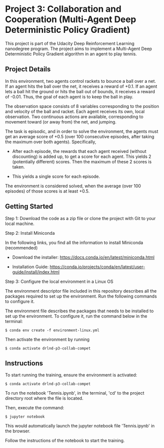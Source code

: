 # Project 3: Collaboration and Cooperation (Multi-Agent Deep Deterministic Policy Gradient)

This project is part of the Udacity Deep Reinforcement Learning nanodegree program. The project aims to implement a Multi-Agent Deep Deterministic Policy Gradient algorithm in an agent to play tennis.

## Project Details

In this environment, two agents control rackets to bounce a ball over a net. If an agent hits the ball over the net, it receives a reward of +0.1. If an agent lets a ball hit the ground or hits the ball out of bounds, it receives a reward of -0.01. Thus, the goal of each agent is to keep the ball in play.

The observation space consists of 8 variables corresponding to the position and velocity of the ball and racket. Each agent receives its own, local observation. Two continuous actions are available, corresponding to movement toward (or away from) the net, and jumping.

The task is episodic, and in order to solve the environment, the agents must get an average score of +0.5 (over 100 consecutive episodes, after taking the maximum over both agents). Specifically,

- After each episode, the rewards that each agent received (without discounting) is added up, to get a score for each agent. This yields 2 (potentially different) scores. Then the maximum of these 2 scores is taken.

- This yields a single score for each episode.

The environment is considered solved, when the average (over 100 episodes) of those scores is at least +0.5.

## Getting Started

Step 1: Download the code as a zip file or clone the project with Git to your local machine.

Step 2: Install Miniconda 

In the following links, you find all the information to install Miniconda (recommended)

- Download the installer: https://docs.conda.io/en/latest/miniconda.html

- Installation Guide: https://conda.io/projects/conda/en/latest/user-guide/install/index.html

Step 3: Configure the local environment in a Linux OS

The environment descriptor file included in this repository describes all the packages required to set up the environment.
Run the following commands to configure it.

The environment file describes the packages that needs to be installed to set up the environment. To configure it, run the command below in the terminal:

```
$ conda env create -f environment-linux.yml
```

Then activate the environment by running

```
$ conda activate drlnd-p3-collab-compet
```

## Instructions

To start running the training, ensure the environment is activated:

```
$ conda activate drlnd-p3-collab-compet
```

To run the notebook 'Tennis.ipynb', in the terminal, 'cd' to the project directory root where the file is located.

Then, execute the command:

```
$ jupyter notebook
```

This would automatically launch the jupyter notebook file 'Tennis.ipynb' in the browser.

Follow the instructions of the notebook to start the training.